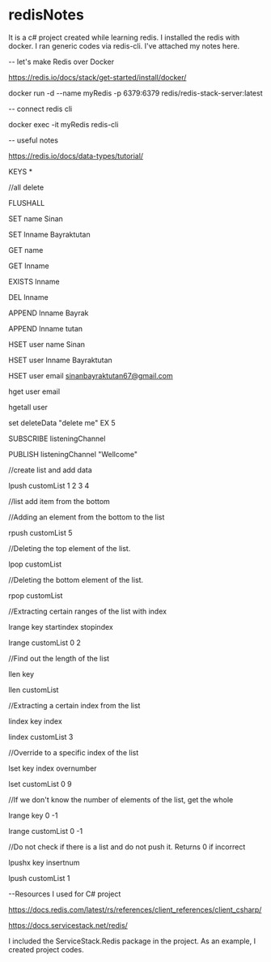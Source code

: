 # redisNotes
It is a c# project created while learning redis. I installed the redis with docker. I ran generic codes via redis-cli. I've attached my notes here.



-- let's make Redis over Docker

https://redis.io/docs/stack/get-started/install/docker/

docker run -d --name myRedis -p 6379:6379 redis/redis-stack-server:latest


-- connect redis cli

docker exec -it myRedis redis-cli



-- useful notes

https://redis.io/docs/data-types/tutorial/

KEYS *

//all delete

FLUSHALL 

SET name Sinan

SET lnname Bayraktutan

GET name

GET lnname

EXISTS lnname

DEL lnname

APPEND lnname Bayrak

APPEND lnname tutan

HSET user name Sinan

HSET user lnname Bayraktutan

HSET user email sinanbayraktutan67@gmail.com

hget user email

hgetall user

set deleteData "delete me" EX 5


SUBSCRIBE listeningChannel


PUBLISH listeningChannel "Wellcome"


//create list and add data 

lpush customList 1 2 3 4

//list add item from the bottom

//Adding an element from the bottom to the list

rpush customList 5

//Deleting the top element of the list.

lpop customList

//Deleting the bottom element of the list.

rpop customList

//Extracting certain ranges of the list with index

lrange key startindex stopindex

lrange customList 0 2

//Find out the length of the list

llen key

llen customList

//Extracting a certain index from the list

lindex key index

lindex customList 3

//Override to a specific index of the list

lset key index overnumber

lset customList 0 9

//If we don't know the number of elements of the list, get the whole

lrange key 0 -1

lrange customList 0 -1

//Do not check if there is a list and do not push it. Returns 0 if incorrect

lpushx key insertnum

lpush customList 1





--Resources I used for C# project


https://docs.redis.com/latest/rs/references/client_references/client_csharp/

https://docs.servicestack.net/redis/


I included the ServiceStack.Redis package in the project. As an example, I created project codes.

